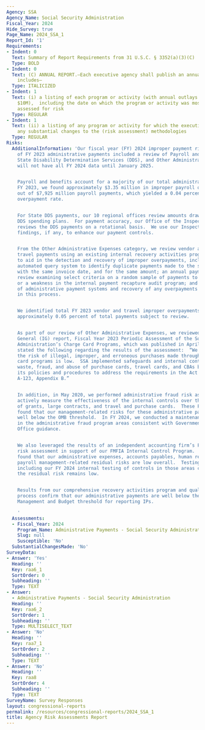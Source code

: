 ```yaml
---
Agency: SSA
Agency_Name: Social Security Administration
Fiscal_Year: 2024
Hide_Survey: true
Page_Name: 2024_SSA_1
Report_Id: '1'
Requirements:
- Indent: 0
  Text: Summary of Report Requirements from 31 U.S.C. § 3352(a)(3)(C)
  Type: BOLD
- Indent: 0
  Text: (C) ANNUAL REPORT.—Each executive agency shall publish an annual report that
    includes—
  Type: ITALICIZED
- Indent: 1
  Text: (i) a listing of each program or activity (with annual outlays greater than
    $10M),  including the date on which the program or activity was most recently
    assessed for risk
  Type: REGULAR
- Indent: 1
  Text: (ii) a listing of any program or activity for which the executive agency makes
    any substantial changes to the (risk assessment) methodologies
  Type: REGULAR
Risks:
  AdditionalInformation: 'Our fiscal year (FY) 2024 improper payment risk assessment
    of FY 2023 administrative payments included a review of Payroll and Benefits,
    State Disability Determination Services (DDS), and Other Administrative Expenses.  We
    will not have all FY 2024 data until January 2025.


    Payroll and benefits account for a majority of our total administrative expenses.  For
    FY 2023, we found approximately $3.35 million in improper payroll overpayments
    out of $7,925 million payroll payments, which yielded a 0.04 percent improper
    overpayment rate.


    For State DDS payments, our 10 regional offices review amounts drawn against pre-approved
    DDS spending plans.  For payment accuracy, our Office of the Inspector General
    reviews the DDS payments on a rotational basis.  We use our Inspector General’s
    findings, if any, to enhance our payment controls.


    From the Other Administrative Expenses category, we review vendor and employee
    travel payments using an existing internal recovery activities program with tools
    to aid in the detection and recovery of improper overpayments, including:  an
    automated query system to identify duplicate payments made to the same vendor,
    with the same invoice date, and for the same amount; an annual payment accuracy
    review examining select criteria on a random sample of payments to identify IPs
    or a weakness in the internal payment recapture audit program; and a risk assessment
    of administrative payment systems and recovery of any overpayments identified
    in this process.


    We identified total FY 2023 vendor and travel improper overpayments of $0.92 million,
    approximately 0.05 percent of total payments subject to review.


    As part of our review of Other Administrative Expenses, we reviewed our Inspector
    General (IG) report, Fiscal Year 2023 Periodic Assessment of the Social Security
    Administration’s Charge Card Programs, which was published in April 2024.  OIG
    stated the following regarding the results of the assessment:  “We determined
    the risk of illegal, improper, and erroneous purchases made through SSA’s charge
    card programs is low.  SSA implemented safeguards and internal controls to prevent
    waste, fraud, and abuse of purchase cards, travel cards, and CBAs by designing
    its policies and procedures to address the requirements in the Act and OMB Circular
    A-123, Appendix B.”


    In addition, in May 2020, we performed administrative fraud risk assessments to
    actively measure the effectiveness of the internal controls over the processing
    of grants, large contracts, and travel and purchase cards.  These FY 2020 assessments
    found that our management-related risks for these administrative payments fall
    well below the OMB threshold.  In FY 2024, we conducted a maintenance assessment
    in the administrative fraud program areas consistent with Government Accountability
    Office guidance.


    We also leveraged the results of an independent accounting firm’s FY 2018 residual
    risk assessment in support of our FMFIA Internal Control Program.  This assessment
    found that our administrative expenses, accounts payables, human resources, and
    payroll management-related residual risks are low overall.  Testing over the years,
    including our FY 2024 internal testing of controls in those areas confirmed that
    the residual risk remains low.


    Results from our comprehensive recovery activities program and quality review
    process confirm that our administrative payments are well below the Office of
    Management and Budget threshold for reporting IPs.

    '
  Assessments:
  - Fiscal_Year: 2024
    Program_Name: Administrative Payments - Social Security Administration
    Slug: null
    Susceptible: 'No'
  SubstantialChangesMade: 'No'
SurveyData:
- Answer: 'Yes'
  Heading: ''
  Key: raa6_1
  SortOrder: 0
  Subheading: ''
  Type: TEXT
- Answer:
  - Administrative Payments - Social Security Administration
  Heading: ''
  Key: raa6_2
  SortOrder: 1
  Subheading: ''
  Type: MULTISELECT_TEXT
- Answer: 'No'
  Heading: ''
  Key: raa7_1
  SortOrder: 2
  Subheading: ''
  Type: TEXT
- Answer: 'No'
  Heading: ''
  Key: raa8
  SortOrder: 4
  Subheading: ''
  Type: TEXT
SurveyName: Survey Responses
layout: congressional-reports
permalink: /resources/congressional-reports/2024_SSA_1
title: Agency Risk Assessments Report
---
```

